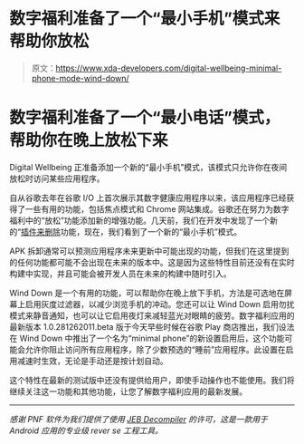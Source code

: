 # 数字福利准备了一个“最小手机”模式来帮助你放松

> 原文：<https://www.xda-developers.com/digital-wellbeing-minimal-phone-mode-wind-down/>

# 数字福利准备了一个“最小电话”模式，帮助你在晚上放松下来

Digital Wellbeing 正准备添加一个新的“最小手机”模式，该模式只允许你在夜间放松时访问某些应用程序。

自从谷歌去年在谷歌 I/O 上首次展示其数字健康应用程序以来，该应用程序已经获得了一些有用的功能，包括焦点模式和 Chrome 网站集成。谷歌还在努力为数字福利中的“放松”功能添加新的增强功能。几天前，我们在开发中发现了一个新的“[插件来删除](https://www.xda-developers.com/digital-wellbeing-tests-auto-enabling-wind-down-plug-in-charge-night/)功能，现在，我们看到了一个新的“最小手机”模式。

APK 拆卸通常可以预测应用程序未来更新中可能出现的功能，但我们在这里提到的任何功能都可能不会出现在未来的版本中。这是因为这些特性目前还没有在实时构建中实现，并且可能会被开发人员在未来的构建中随时引入。

Wind Down 是一个有用的功能，可以帮助你在晚上放下手机，方法是可选地在屏幕上启用灰度过滤器，以减少浏览手机的冲动。您还可以让 Wind Down 启用勿扰模式来静音通知，也可以让它启用夜灯来减轻蓝光对眼睛的疲劳。数字福利应用的最新版本 1.0.281262011.beta 版于今天早些时候在谷歌 Play 商店推出，我们设法在 Wind Down 中推出了一个名为“minimal phone”的新设置启用后，这个功能可能会允许你阻止访问所有应用程序，除了少数预选的“睡前”应用程序。此设置在启用减速时生效，无论是手动还是按计划自动。

这个特性在最新的测试版中还没有提供给用户，即使手动操作也不能使用。我们将继续关注这一功能和其他功能，让您了解数字福利应用的最新发展。

* * *

*感谢 PNF 软件为我们提供了使用 [JEB Decompiler](https://www.pnfsoftware.com/?aid=xdadev) 的许可，这是一款用于 Android 应用的专业级 rever* *se 工程工具。*